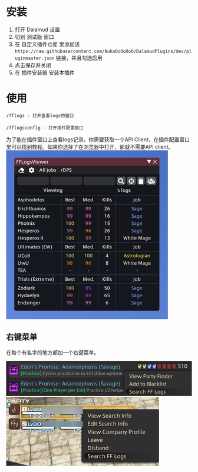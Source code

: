 # 安装
1. 打开 Dalamud 设置
2. 切到 测试版 窗口
3. 在 自定义插件仓库 里添加该 ``https://raw.githubusercontent.com/NukoOoOoOoO/DalamudPlugins/dev/pluginmaster.json`` 链接，并且勾选启用
4. 点击保存并关闭
5. 在 插件安装器 安装本插件

# 使用

```
/fflogs - 打开查看logs的窗口

/fflogsconfig - 打开插件配置窗口
```

为了能在插件窗口上查看logs记录，你需要获取一个API Client，在插件配置窗口里可以找到教程。如果你选择了在浏览器中打开，那就不需要API client。
![image](https://github.com/Aireil/FFLogsViewer/raw/master/res/ui.png)

## 右键菜单

在每个有名字的地方都加一个右键菜单。

![image](https://github.com/Aireil/FFLogsViewer/raw/master/res/contextMenu1.png)
![image](https://github.com/Aireil/FFLogsViewer/raw/master/res/contextMenu2.png)
